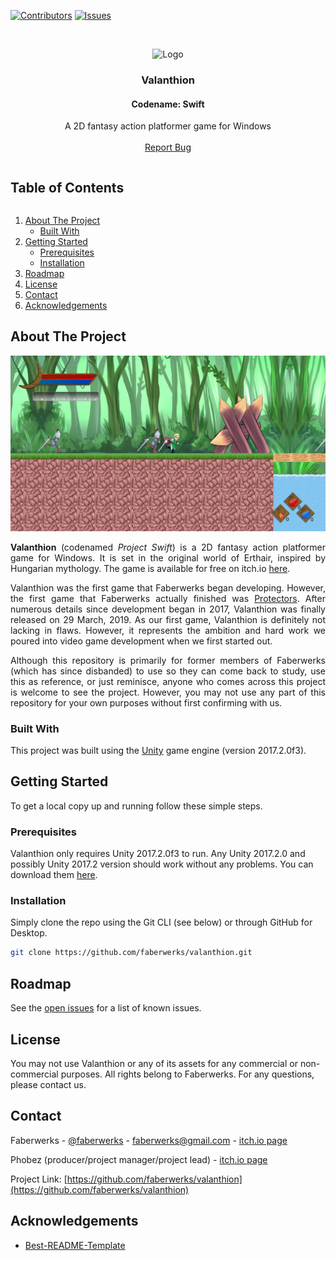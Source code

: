 [![Contributors][contributors-shield]][contributors-url]
[![Issues][issues-shield]][issues-url]

<!-- PROJECT LOGO -->
<br />
<p align="center">
  <img src="images/logo.png" alt="Logo">

  <h3 align="center">Valanthion</h3>
  <h4 align="center">Codename: Swift</h4>

  <p align="center">
    A 2D fantasy action platformer game for Windows
    <br />
    <br />
    <a href="https://github.com/faberwerks/valanthion/issues">Report Bug</a>
  </p>
</p>



<!-- TABLE OF CONTENTS -->
  <h2 style="display: inline-block">Table of Contents</h2>
  <ol>
    <li>
      <a href="#about-the-project">About The Project</a>
      <ul>
        <li><a href="#built-with">Built With</a></li>
      </ul>
    </li>
    <li>
      <a href="#getting-started">Getting Started</a>
      <ul>
        <li><a href="#prerequisites">Prerequisites</a></li>
        <li><a href="#installation">Installation</a></li>
      </ul>
    </li>
    <li><a href="#roadmap">Roadmap</a></li>
    <li><a href="#license">License</a></li>
    <li><a href="#contact">Contact</a></li>
    <li><a href="#acknowledgements">Acknowledgements</a></li>
  </ol>



<!-- ABOUT THE PROJECT -->
## About The Project

[![Valanthion Screen Shot][product-screenshot]](https://faberwerks.itch.io/valanthion)

<p align="justify">
    <strong>Valanthion</strong> (codenamed <em>Project Swift</em>) is a 2D fantasy action platformer game for Windows. It is set in the original world of Erthair, inspired by Hungarian mythology. The game is available for free on itch.io <a href="https://faberwerks.itch.io/valanthion">here</a>.
</p>

<p align="justify">
    Valanthion was the first game that Faberwerks began developing. However, the first game that Faberwerks actually finished was <a href="https://faberwerks.itch.io/protectors">Protectors</a>. After numerous details since development began in 2017, Valanthion was finally released on 29 March, 2019. As our first game, Valanthion is definitely not lacking in flaws. However, it represents the ambition and hard work we poured into video game development when we first started out.
</p>

<p align="justify">
    Although this repository is primarily for former members of Faberwerks (which has since disbanded) to use so they can come back to study, use this as reference, or just reminisce, anyone who comes across this project is welcome to see the project. However, you may not use any part of this repository for your own purposes without first confirming with us.
</p>

### Built With

This project was built using the [Unity](https://unity.com/) game engine (version 2017.2.0f3).

<!-- GETTING STARTED -->
## Getting Started

To get a local copy up and running follow these simple steps.

### Prerequisites

Valanthion only requires Unity 2017.2.0f3 to run. Any Unity 2017.2.0 and possibly Unity 2017.2 version should work without any problems. You can download them [here](https://unity3d.com/get-unity/download/archive).

### Installation

Simply clone the repo using the Git CLI (see below) or through GitHub for Desktop.
```sh
git clone https://github.com/faberwerks/valanthion.git
```

<!-- ROADMAP -->
## Roadmap

See the [open issues](https://github.com/faberwerks/valanthion/issues) for a list of known issues.

<!-- LICENSE -->
## License

You may not use Valanthion or any of its assets for any commercial or non-commercial purposes. All rights belong to Faberwerks. For any questions, please contact us.

<!-- CONTACT -->
## Contact

Faberwerks - [@faberwerks](https://twitter.com/faberwerks) - faberwerks@gmail.com - [itch.io page](https://faberwerks.itch.io/)

Phobez (producer/project manager/project lead) - [itch.io page](https://phobez.itch.io/)

Project Link: [https://github.com/faberwerks/valanthion](https://github.com/faberwerks/valanthion)

<!-- ACKNOWLEDGEMENTS -->
## Acknowledgements

* [Best-README-Template](https://github.com/othneildrew/Best-README-Template)

<!-- MARKDOWN LINKS & IMAGES -->
[contributors-shield]: https://img.shields.io/github/contributors/faberwerks/repo.svg?style=for-the-badge
[contributors-url]: https://github.com/faberwerks/valanthion/graphs/contributors
[issues-shield]: https://img.shields.io/github/issues/faberwerks/repo.svg?style=for-the-badge
[issues-url]: https://github.com/faberwerks/valanthion/issues
[product-screenshot]: images/screenshot.png
